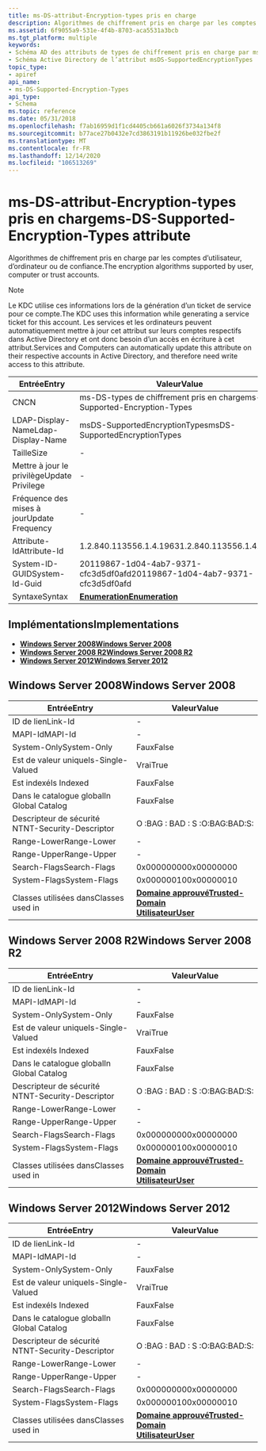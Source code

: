 ```yaml
---
title: ms-DS-attribut-Encryption-types pris en charge
description: Algorithmes de chiffrement pris en charge par les comptes d’utilisateur, d’ordinateur ou de confiance. Notez que le KDC utilise ces informations lors de la génération d’un ticket de service pour ce compte.
ms.assetid: 6f9055a9-531e-4f4b-8703-aca5531a3bcb
ms.tgt_platform: multiple
keywords:
- Schéma AD des attributs de types de chiffrement pris en charge par ms-DS
- Schéma Active Directory de l’attribut msDS-SupportedEncryptionTypes
topic_type:
- apiref
api_name:
- ms-DS-Supported-Encryption-Types
api_type:
- Schema
ms.topic: reference
ms.date: 05/31/2018
ms.openlocfilehash: f7ab16959d1f1cd4405cb661a6026f3734a134f8
ms.sourcegitcommit: b77ace27b0432e7cd3863191b11926be032fbe2f
ms.translationtype: MT
ms.contentlocale: fr-FR
ms.lasthandoff: 12/14/2020
ms.locfileid: "106513269"
---
```

# <a name="ms-ds-supported-encryption-types-attribute"></a><span data-ttu-id="a3905-105">ms-DS-attribut-Encryption-types pris en charge</span><span class="sxs-lookup"><span data-stu-id="a3905-105">ms-DS-Supported-Encryption-Types attribute</span></span>

<span data-ttu-id="a3905-106">Algorithmes de chiffrement pris en charge par les comptes d’utilisateur, d’ordinateur ou de confiance.</span><span class="sxs-lookup"><span data-stu-id="a3905-106">The encryption algorithms supported by user, computer or trust accounts.</span></span>

> [!Note]  
> <span data-ttu-id="a3905-107">Le KDC utilise ces informations lors de la génération d’un ticket de service pour ce compte.</span><span class="sxs-lookup"><span data-stu-id="a3905-107">The KDC uses this information while generating a service ticket for this account.</span></span> <span data-ttu-id="a3905-108">Les services et les ordinateurs peuvent automatiquement mettre à jour cet attribut sur leurs comptes respectifs dans Active Directory et ont donc besoin d’un accès en écriture à cet attribut.</span><span class="sxs-lookup"><span data-stu-id="a3905-108">Services and Computers can automatically update this attribute on their respective accounts in Active Directory, and therefore need write access to this attribute.</span></span>

 



| <span data-ttu-id="a3905-109">Entrée</span><span class="sxs-lookup"><span data-stu-id="a3905-109">Entry</span></span> | <span data-ttu-id="a3905-110">Valeur</span><span class="sxs-lookup"><span data-stu-id="a3905-110">Value</span></span> |
|-------------------|--------------------------------------|
| <span data-ttu-id="a3905-111">CN</span><span class="sxs-lookup"><span data-stu-id="a3905-111">CN</span></span>                | <span data-ttu-id="a3905-112">ms-DS-types de chiffrement pris en charge</span><span class="sxs-lookup"><span data-stu-id="a3905-112">ms-DS-Supported-Encryption-Types</span></span>     |
| <span data-ttu-id="a3905-113">LDAP-Display-Name</span><span class="sxs-lookup"><span data-stu-id="a3905-113">Ldap-Display-Name</span></span> | <span data-ttu-id="a3905-114">msDS-SupportedEncryptionTypes</span><span class="sxs-lookup"><span data-stu-id="a3905-114">msDS-SupportedEncryptionTypes</span></span>        |
| <span data-ttu-id="a3905-115">Taille</span><span class="sxs-lookup"><span data-stu-id="a3905-115">Size</span></span>              | \-                                   |
| <span data-ttu-id="a3905-116">Mettre à jour le privilège</span><span class="sxs-lookup"><span data-stu-id="a3905-116">Update Privilege</span></span>  | \-                                   |
| <span data-ttu-id="a3905-117">Fréquence des mises à jour</span><span class="sxs-lookup"><span data-stu-id="a3905-117">Update Frequency</span></span>  | \-                                   |
| <span data-ttu-id="a3905-118">Attribute-Id</span><span class="sxs-lookup"><span data-stu-id="a3905-118">Attribute-Id</span></span>      | <span data-ttu-id="a3905-119">1.2.840.113556.1.4.1963</span><span class="sxs-lookup"><span data-stu-id="a3905-119">1.2.840.113556.1.4.1963</span></span>              |
| <span data-ttu-id="a3905-120">System-ID-GUID</span><span class="sxs-lookup"><span data-stu-id="a3905-120">System-Id-Guid</span></span>    | <span data-ttu-id="a3905-121">20119867-1d04-4ab7-9371-cfc3d5df0afd</span><span class="sxs-lookup"><span data-stu-id="a3905-121">20119867-1d04-4ab7-9371-cfc3d5df0afd</span></span> |
| <span data-ttu-id="a3905-122">Syntaxe</span><span class="sxs-lookup"><span data-stu-id="a3905-122">Syntax</span></span>            | [<span data-ttu-id="a3905-123">**Enumeration**</span><span class="sxs-lookup"><span data-stu-id="a3905-123">**Enumeration**</span></span>](s-enumeration.md) |



## <a name="implementations"></a><span data-ttu-id="a3905-124">Implémentations</span><span class="sxs-lookup"><span data-stu-id="a3905-124">Implementations</span></span>

-   [<span data-ttu-id="a3905-125">**Windows Server 2008**</span><span class="sxs-lookup"><span data-stu-id="a3905-125">**Windows Server 2008**</span></span>](#windows-server-2008)
-   [<span data-ttu-id="a3905-126">**Windows Server 2008 R2**</span><span class="sxs-lookup"><span data-stu-id="a3905-126">**Windows Server 2008 R2**</span></span>](#windows-server-2008-r2)
-   [<span data-ttu-id="a3905-127">**Windows Server 2012**</span><span class="sxs-lookup"><span data-stu-id="a3905-127">**Windows Server 2012**</span></span>](#windows-server-2012)

## <a name="windows-server-2008"></a><span data-ttu-id="a3905-128">Windows Server 2008</span><span class="sxs-lookup"><span data-stu-id="a3905-128">Windows Server 2008</span></span>



| <span data-ttu-id="a3905-129">Entrée</span><span class="sxs-lookup"><span data-stu-id="a3905-129">Entry</span></span> | <span data-ttu-id="a3905-130">Valeur</span><span class="sxs-lookup"><span data-stu-id="a3905-130">Value</span></span> |
|------------------------|----------------------------------------------------------------------------------------|
| <span data-ttu-id="a3905-131">ID de lien</span><span class="sxs-lookup"><span data-stu-id="a3905-131">Link-Id</span></span>                | \-                                                                                     |
| <span data-ttu-id="a3905-132">MAPI-Id</span><span class="sxs-lookup"><span data-stu-id="a3905-132">MAPI-Id</span></span>                | \-                                                                                     |
| <span data-ttu-id="a3905-133">System-Only</span><span class="sxs-lookup"><span data-stu-id="a3905-133">System-Only</span></span>            | <span data-ttu-id="a3905-134">Faux</span><span class="sxs-lookup"><span data-stu-id="a3905-134">False</span></span>                                                                                  |
| <span data-ttu-id="a3905-135">Est de valeur unique</span><span class="sxs-lookup"><span data-stu-id="a3905-135">Is-Single-Valued</span></span>       | <span data-ttu-id="a3905-136">Vrai</span><span class="sxs-lookup"><span data-stu-id="a3905-136">True</span></span>                                                                                   |
| <span data-ttu-id="a3905-137">Est indexé</span><span class="sxs-lookup"><span data-stu-id="a3905-137">Is Indexed</span></span>             | <span data-ttu-id="a3905-138">Faux</span><span class="sxs-lookup"><span data-stu-id="a3905-138">False</span></span>                                                                                  |
| <span data-ttu-id="a3905-139">Dans le catalogue global</span><span class="sxs-lookup"><span data-stu-id="a3905-139">In Global Catalog</span></span>      | <span data-ttu-id="a3905-140">Faux</span><span class="sxs-lookup"><span data-stu-id="a3905-140">False</span></span>                                                                                  |
| <span data-ttu-id="a3905-141">Descripteur de sécurité NT</span><span class="sxs-lookup"><span data-stu-id="a3905-141">NT-Security-Descriptor</span></span> | <span data-ttu-id="a3905-142">O :BAG : BAD : S :</span><span class="sxs-lookup"><span data-stu-id="a3905-142">O:BAG:BAD:S:</span></span>                                                                           |
| <span data-ttu-id="a3905-143">Range-Lower</span><span class="sxs-lookup"><span data-stu-id="a3905-143">Range-Lower</span></span>            | \-                                                                                     |
| <span data-ttu-id="a3905-144">Range-Upper</span><span class="sxs-lookup"><span data-stu-id="a3905-144">Range-Upper</span></span>            | \-                                                                                     |
| <span data-ttu-id="a3905-145">Search-Flags</span><span class="sxs-lookup"><span data-stu-id="a3905-145">Search-Flags</span></span>           | <span data-ttu-id="a3905-146">0x00000000</span><span class="sxs-lookup"><span data-stu-id="a3905-146">0x00000000</span></span>                                                                             |
| <span data-ttu-id="a3905-147">System-Flags</span><span class="sxs-lookup"><span data-stu-id="a3905-147">System-Flags</span></span>           | <span data-ttu-id="a3905-148">0x00000010</span><span class="sxs-lookup"><span data-stu-id="a3905-148">0x00000010</span></span>                                                                             |
| <span data-ttu-id="a3905-149">Classes utilisées dans</span><span class="sxs-lookup"><span data-stu-id="a3905-149">Classes used in</span></span>        | [<span data-ttu-id="a3905-150">**Domaine approuvé**</span><span class="sxs-lookup"><span data-stu-id="a3905-150">**Trusted-Domain**</span></span>](c-trusteddomain.md)<br/> [<span data-ttu-id="a3905-151">**Utilisateur**</span><span class="sxs-lookup"><span data-stu-id="a3905-151">**User**</span></span>](c-user.md)<br/> |



## <a name="windows-server-2008-r2"></a><span data-ttu-id="a3905-152">Windows Server 2008 R2</span><span class="sxs-lookup"><span data-stu-id="a3905-152">Windows Server 2008 R2</span></span>



| <span data-ttu-id="a3905-153">Entrée</span><span class="sxs-lookup"><span data-stu-id="a3905-153">Entry</span></span> | <span data-ttu-id="a3905-154">Valeur</span><span class="sxs-lookup"><span data-stu-id="a3905-154">Value</span></span> |
|------------------------|----------------------------------------------------------------------------------------|
| <span data-ttu-id="a3905-155">ID de lien</span><span class="sxs-lookup"><span data-stu-id="a3905-155">Link-Id</span></span>                | \-                                                                                     |
| <span data-ttu-id="a3905-156">MAPI-Id</span><span class="sxs-lookup"><span data-stu-id="a3905-156">MAPI-Id</span></span>                | \-                                                                                     |
| <span data-ttu-id="a3905-157">System-Only</span><span class="sxs-lookup"><span data-stu-id="a3905-157">System-Only</span></span>            | <span data-ttu-id="a3905-158">Faux</span><span class="sxs-lookup"><span data-stu-id="a3905-158">False</span></span>                                                                                  |
| <span data-ttu-id="a3905-159">Est de valeur unique</span><span class="sxs-lookup"><span data-stu-id="a3905-159">Is-Single-Valued</span></span>       | <span data-ttu-id="a3905-160">Vrai</span><span class="sxs-lookup"><span data-stu-id="a3905-160">True</span></span>                                                                                   |
| <span data-ttu-id="a3905-161">Est indexé</span><span class="sxs-lookup"><span data-stu-id="a3905-161">Is Indexed</span></span>             | <span data-ttu-id="a3905-162">Faux</span><span class="sxs-lookup"><span data-stu-id="a3905-162">False</span></span>                                                                                  |
| <span data-ttu-id="a3905-163">Dans le catalogue global</span><span class="sxs-lookup"><span data-stu-id="a3905-163">In Global Catalog</span></span>      | <span data-ttu-id="a3905-164">Faux</span><span class="sxs-lookup"><span data-stu-id="a3905-164">False</span></span>                                                                                  |
| <span data-ttu-id="a3905-165">Descripteur de sécurité NT</span><span class="sxs-lookup"><span data-stu-id="a3905-165">NT-Security-Descriptor</span></span> | <span data-ttu-id="a3905-166">O :BAG : BAD : S :</span><span class="sxs-lookup"><span data-stu-id="a3905-166">O:BAG:BAD:S:</span></span>                                                                           |
| <span data-ttu-id="a3905-167">Range-Lower</span><span class="sxs-lookup"><span data-stu-id="a3905-167">Range-Lower</span></span>            | \-                                                                                     |
| <span data-ttu-id="a3905-168">Range-Upper</span><span class="sxs-lookup"><span data-stu-id="a3905-168">Range-Upper</span></span>            | \-                                                                                     |
| <span data-ttu-id="a3905-169">Search-Flags</span><span class="sxs-lookup"><span data-stu-id="a3905-169">Search-Flags</span></span>           | <span data-ttu-id="a3905-170">0x00000000</span><span class="sxs-lookup"><span data-stu-id="a3905-170">0x00000000</span></span>                                                                             |
| <span data-ttu-id="a3905-171">System-Flags</span><span class="sxs-lookup"><span data-stu-id="a3905-171">System-Flags</span></span>           | <span data-ttu-id="a3905-172">0x00000010</span><span class="sxs-lookup"><span data-stu-id="a3905-172">0x00000010</span></span>                                                                             |
| <span data-ttu-id="a3905-173">Classes utilisées dans</span><span class="sxs-lookup"><span data-stu-id="a3905-173">Classes used in</span></span>        | [<span data-ttu-id="a3905-174">**Domaine approuvé**</span><span class="sxs-lookup"><span data-stu-id="a3905-174">**Trusted-Domain**</span></span>](c-trusteddomain.md)<br/> [<span data-ttu-id="a3905-175">**Utilisateur**</span><span class="sxs-lookup"><span data-stu-id="a3905-175">**User**</span></span>](c-user.md)<br/> |



## <a name="windows-server-2012"></a><span data-ttu-id="a3905-176">Windows Server 2012</span><span class="sxs-lookup"><span data-stu-id="a3905-176">Windows Server 2012</span></span>



| <span data-ttu-id="a3905-177">Entrée</span><span class="sxs-lookup"><span data-stu-id="a3905-177">Entry</span></span> | <span data-ttu-id="a3905-178">Valeur</span><span class="sxs-lookup"><span data-stu-id="a3905-178">Value</span></span> |
|------------------------|----------------------------------------------------------------------------------------|
| <span data-ttu-id="a3905-179">ID de lien</span><span class="sxs-lookup"><span data-stu-id="a3905-179">Link-Id</span></span>                | \-                                                                                     |
| <span data-ttu-id="a3905-180">MAPI-Id</span><span class="sxs-lookup"><span data-stu-id="a3905-180">MAPI-Id</span></span>                | \-                                                                                     |
| <span data-ttu-id="a3905-181">System-Only</span><span class="sxs-lookup"><span data-stu-id="a3905-181">System-Only</span></span>            | <span data-ttu-id="a3905-182">Faux</span><span class="sxs-lookup"><span data-stu-id="a3905-182">False</span></span>                                                                                  |
| <span data-ttu-id="a3905-183">Est de valeur unique</span><span class="sxs-lookup"><span data-stu-id="a3905-183">Is-Single-Valued</span></span>       | <span data-ttu-id="a3905-184">Vrai</span><span class="sxs-lookup"><span data-stu-id="a3905-184">True</span></span>                                                                                   |
| <span data-ttu-id="a3905-185">Est indexé</span><span class="sxs-lookup"><span data-stu-id="a3905-185">Is Indexed</span></span>             | <span data-ttu-id="a3905-186">Faux</span><span class="sxs-lookup"><span data-stu-id="a3905-186">False</span></span>                                                                                  |
| <span data-ttu-id="a3905-187">Dans le catalogue global</span><span class="sxs-lookup"><span data-stu-id="a3905-187">In Global Catalog</span></span>      | <span data-ttu-id="a3905-188">Faux</span><span class="sxs-lookup"><span data-stu-id="a3905-188">False</span></span>                                                                                  |
| <span data-ttu-id="a3905-189">Descripteur de sécurité NT</span><span class="sxs-lookup"><span data-stu-id="a3905-189">NT-Security-Descriptor</span></span> | <span data-ttu-id="a3905-190">O :BAG : BAD : S :</span><span class="sxs-lookup"><span data-stu-id="a3905-190">O:BAG:BAD:S:</span></span>                                                                           |
| <span data-ttu-id="a3905-191">Range-Lower</span><span class="sxs-lookup"><span data-stu-id="a3905-191">Range-Lower</span></span>            | \-                                                                                     |
| <span data-ttu-id="a3905-192">Range-Upper</span><span class="sxs-lookup"><span data-stu-id="a3905-192">Range-Upper</span></span>            | \-                                                                                     |
| <span data-ttu-id="a3905-193">Search-Flags</span><span class="sxs-lookup"><span data-stu-id="a3905-193">Search-Flags</span></span>           | <span data-ttu-id="a3905-194">0x00000000</span><span class="sxs-lookup"><span data-stu-id="a3905-194">0x00000000</span></span>                                                                             |
| <span data-ttu-id="a3905-195">System-Flags</span><span class="sxs-lookup"><span data-stu-id="a3905-195">System-Flags</span></span>           | <span data-ttu-id="a3905-196">0x00000010</span><span class="sxs-lookup"><span data-stu-id="a3905-196">0x00000010</span></span>                                                                             |
| <span data-ttu-id="a3905-197">Classes utilisées dans</span><span class="sxs-lookup"><span data-stu-id="a3905-197">Classes used in</span></span>        | [<span data-ttu-id="a3905-198">**Domaine approuvé**</span><span class="sxs-lookup"><span data-stu-id="a3905-198">**Trusted-Domain**</span></span>](c-trusteddomain.md)<br/> [<span data-ttu-id="a3905-199">**Utilisateur**</span><span class="sxs-lookup"><span data-stu-id="a3905-199">**User**</span></span>](c-user.md)<br/> |



 

 





